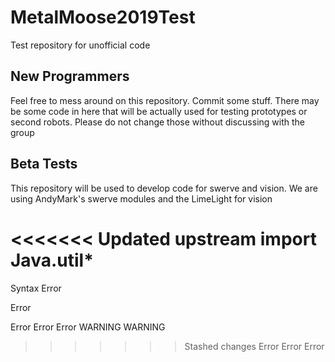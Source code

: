 # MetalMoose2019Test
Test repository for unofficial code

## New Programmers
Feel free to mess around on this repository. Commit some stuff. There may be some code in here that will be actually used for testing prototypes or second robots. Please do not change those without discussing with the group

## Beta Tests
This repository will be used to develop code for swerve and vision. We are using AndyMark's swerve modules and the LimeLight for vision

<<<<<<< Updated upstream
import Java.util*
=======
Syntax Error

Error

Error
Error
Error
WARNING
WARNING


>>>>>>> Stashed changes
Error
Error
Error